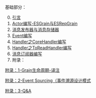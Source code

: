 基础部分：

0. [引言](https://github.com/RayTale/Docs/blob/master/%E5%BC%95%E8%A8%80.md)
1. [Actor编写-ESGrain与ESRepGrain](https://github.com/RayTale/Docs/blob/master/1.Actor%E7%BC%96%E5%86%99-ESGrain%E4%B8%8EESRepGrain.md)
2. [消息发布器与消息存储器](https://github.com/RayTale/Docs/blob/master/2.%E6%B6%88%E6%81%AF%E5%8F%91%E5%B8%83%E5%99%A8%E4%B8%8E%E6%B6%88%E6%81%AF%E5%AD%98%E5%82%A8%E5%99%A8.md)
3. [Event编写](https://github.com/RayTale/Docs/blob/master/3.Event%E7%BC%96%E5%86%99.md)
4. [Handler之CoreHandler编写](https://github.com/RayTale/Docs/blob/master/4.Handler%E4%B9%8BCoreHandler%E7%BC%96%E5%86%99.md)
5. [Handler之ToReadHandler编写](https://github.com/RayTale/Docs/blob/master/5.Handler%E4%B9%8BToReadHandler%E7%BC%96%E5%86%99.md)
6. [消息订阅器编写](https://github.com/RayTale/Docs/blob/master/6.%E6%B6%88%E6%81%AF%E8%AE%A2%E9%98%85%E5%99%A8%E7%BC%96%E5%86%99.md)
7. 附录：

[附录：1-Grain生命周期-译注](https://github.com/RayTale/Docs/blob/master/%E9%99%84%E5%BD%95%EF%BC%9A1-Grain%E7%94%9F%E5%91%BD%E5%91%A8%E6%9C%9F-%E8%AF%91%E6%B3%A8.md)

[附录：2-Event Sourcing（事件溯源设计模式](https://github.com/RayTale/Docs/blob/master/%E9%99%84%E5%BD%95%EF%BC%9A2-Event%20Sourcing%EF%BC%88%E4%BA%8B%E4%BB%B6%E6%BA%AF%E6%BA%90%E8%AE%BE%E8%AE%A1%E6%A8%A1%E5%BC%8F%EF%BC%89.md)

[附录：3-Q&A](https://github.com/RayTale/Docs/blob/master/Q%26A.md)